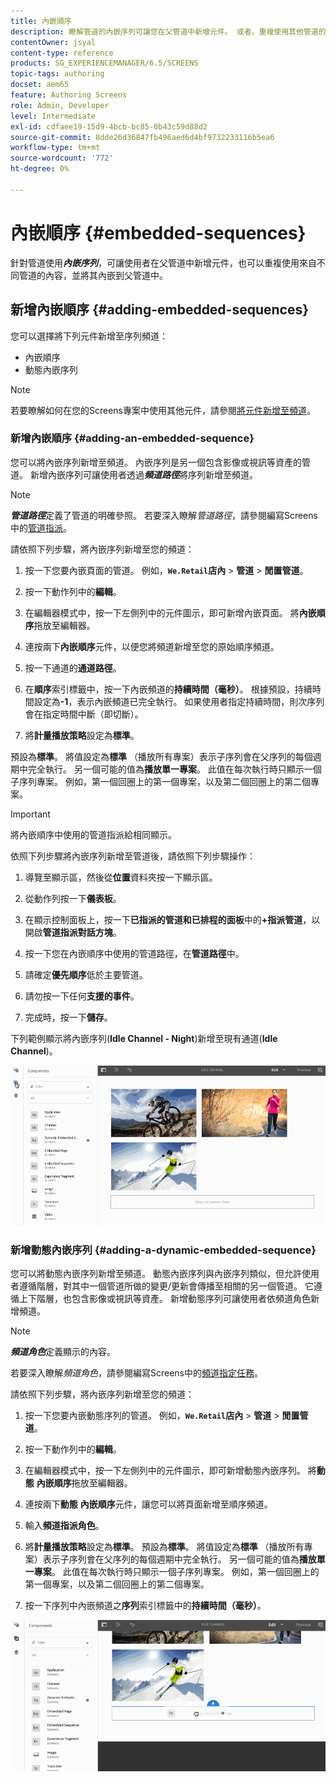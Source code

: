 ```yaml
---
title: 內嵌順序
description: 瞭解管道的內嵌序列可讓您在父管道中新增元件。 或者，重複使用其他管道的內容，並將其嵌入父管道。
contentOwner: jsyal
content-type: reference
products: SG_EXPERIENCEMANAGER/6.5/SCREENS
topic-tags: authoring
docset: aem65
feature: Authoring Screens
role: Admin, Developer
level: Intermediate
exl-id: cdfaee19-15d9-4bcb-bc85-0b43c59d88d2
source-git-commit: 8dde26d36847fb496aed6d4bf9732233116b5ea6
workflow-type: tm+mt
source-wordcount: '772'
ht-degree: 0%

---
```


# 內嵌順序 {#embedded-sequences}

針對管道使用&#x200B;***內嵌序列***，可讓使用者在父管道中新增元件，也可以重複使用來自不同管道的內容，並將其內嵌到父管道中。

## 新增內嵌順序 {#adding-embedded-sequences}

您可以選擇將下列元件新增至序列頻道：

* 內嵌順序
* 動態內嵌序列

>[!NOTE]
>
>若要瞭解如何在您的Screens專案中使用其他元件，請參閱[將元件新增至頻道](adding-components-to-a-channel.md)。

### 新增內嵌順序 {#adding-an-embedded-sequence}

您可以將內嵌序列新增至頻道。 內嵌序列是另一個包含影像或視訊等資產的管道。 新增內嵌序列可讓使用者透過&#x200B;***頻道路徑***&#x200B;將序列新增至頻道。

>[!NOTE]
>***管道路徑***定義了管道的明確參照。
>若要深入瞭解&#x200B;*管道路徑*，請參閱編寫Screens中的[管道指派](channel-assignment.md)。

請依照下列步驟，將內嵌序列新增至您的頻道：

1. 按一下您要內嵌頁面的管道。 例如，**`We.Retail`店內** > **管道** > **閒置管道**。

1. 按一下動作列中的&#x200B;**編輯**。
1. 在編輯器模式中，按一下左側列中的元件圖示，即可新增內嵌頁面。 將&#x200B;**內嵌順序**&#x200B;拖放至編輯器。
1. 連按兩下&#x200B;**內嵌順序**&#x200B;元件，以便您將頻道新增至您的原始順序頻道。
1. 按一下通道的&#x200B;**通道路徑**。
1. 在&#x200B;**順序**&#x200B;索引標籤中，按一下內嵌頻道的&#x200B;**持續時間（毫秒）**。 根據預設，持續時間設定為&#x200B;**-1**，表示內嵌頻道已完全執行。 如果使用者指定持續時間，則次序列會在指定時間中斷（即切斷）。

1. 將&#x200B;**計量播放策略**&#x200B;設定為&#x200B;**標準**。

預設為&#x200B;**標準**。 將值設定為&#x200B;**標準** （播放所有專案）表示子序列會在父序列的每個週期中完全執行。 另一個可能的值為&#x200B;**播放單一專案**。 此值在每次執行時只顯示一個子序列專案。 例如，第一個回圈上的第一個專案，以及第二個回圈上的第二個專案。

>[!IMPORTANT]
>
>將內嵌順序中使用的管道指派給相同顯示。
>
>依照下列步驟將內嵌序列新增至管道後，請依照下列步驟操作：
>
>1. 導覽至顯示區，然後從&#x200B;**位置**&#x200B;資料夾按一下顯示區。
>1. 從動作列按一下&#x200B;**儀表板**。
>1. 在顯示控制面板上，按一下&#x200B;**已指派的管道和已排程的面板**&#x200B;中的&#x200B;**+指派管道**，以開啟&#x200B;**管道指派對話方塊**。
>
>1. 按一下您在內嵌順序中使用的管道路徑，在&#x200B;**管道路徑**&#x200B;中。
>1. 請確定&#x200B;**優先順序**&#x200B;低於主要管道。
>
>1. 請勿按一下任何&#x200B;**支援的事件**。
>1. 完成時，按一下&#x200B;**儲存**。
>

下列範例顯示將內嵌序列(**Idle Channel - Night**)新增至現有通道(**Idle Channel**)。

![新2](assets/new2.gif)

### 新增動態內嵌序列 {#adding-a-dynamic-embedded-sequence}

您可以將動態內嵌序列新增至頻道。 動態內嵌序列與內嵌序列類似，但允許使用者遵循階層，對其中一個管道所做的變更/更新會傳播至相關的另一個管道。 它遵循上下階層，也包含影像或視訊等資產。 新增動態序列可讓使用者依頻道角色新增頻道。

>[!NOTE]
>
>***頻道角色***&#x200B;定義顯示的內容。
>
>若要深入瞭解&#x200B;*頻道角色*，請參閱編寫Screens中的[頻道指定任務](channel-assignment.md)。

請依照下列步驟，將內嵌序列新增至您的頻道：

1. 按一下您要內嵌動態序列的管道。 例如，**`We.Retail`店內** > **管道** > **閒置管道**。

1. 按一下動作列中的&#x200B;**編輯**。
1. 在編輯器模式中，按一下左側列中的元件圖示，即可新增動態內嵌序列。 將&#x200B;**動態** **內嵌順序**&#x200B;拖放至編輯器。

1. 連按兩下&#x200B;**動態** **內嵌順序**&#x200B;元件，讓您可以將頁面新增至順序頻道。

1. 輸入&#x200B;**頻道指派角色**。
1. 將&#x200B;**計量播放策略**&#x200B;設定為&#x200B;**標準**。 預設為&#x200B;**標準**。 將值設定為&#x200B;**標準** （播放所有專案）表示子序列會在父序列的每個週期中完全執行。 另一個可能的值為&#x200B;**播放單一專案**。 此值在每次執行時只顯示一個子序列專案。 例如，第一個回圈上的第一個專案，以及第二個回圈上的第二個專案。

1. 按一下序列中內嵌頻道之&#x200B;**序列**&#x200B;索引標籤中的&#x200B;**持續時間（毫秒）**。

![latest](assets/latest.gif)
